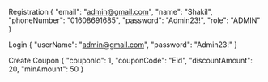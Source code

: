 Registration
{
  "email": "admin@gmail.com",
  "name": "Shakil",
  "phoneNumber": "01608691685",
  "password": "Admin23!",
  "role": "ADMIN"
}

Login
{
  "userName": "admin@gmail.com",
  "password": "Admin23!"
}

Create Coupon
{
  "couponId": 1,
  "couponCode": "Eid",
  "discountAmount": 20,
  "minAmount": 50
}

